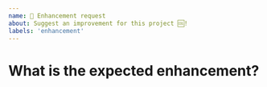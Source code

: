```yaml
---
name: 💅 Enhancement request
about: Suggest an improvement for this project 🆒!
labels: 'enhancement'
---
```


<!-- ⚠️ If you do not respect this template, your issue will be closed -->
<!-- ⚠️ Make sure to browse the opened and closed issues to confirm this idea does not exist. -->

# What is the expected enhancement?
